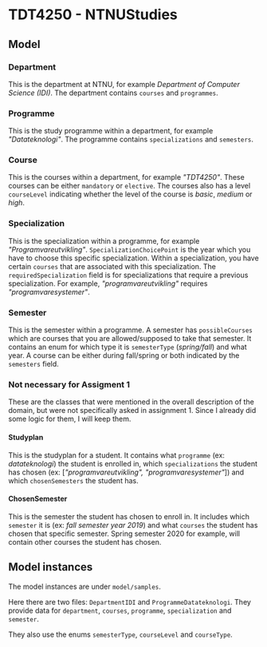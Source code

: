 # TDT4250 - NTNUStudies

## Model

### Department

This is the department at NTNU, for example _Department of Computer Science (IDI)_. The department contains `courses` and `programmes`.

### Programme

This is the study programme within a department, for example _"Datateknologi"_. The programme contains `specializations` and `semesters`.

### Course

This is the courses within a department, for example _"TDT4250"_. These courses can be either `mandatory` or `elective`. The courses also has a level `courseLevel` indicating whether the level of the course is _basic_, _medium_ or _high_.

### Specialization

This is the specialization within a programme, for example _"Programvareutvikling"_. `SpecializationChoicePoint` is the year which you have to choose this specific specialization. Within a specialization, you have certain `courses` that are associated with this specialization. The `requiredSpecialization` field is for specializations that require a previous specialization. For example, _"programvareutvikling"_ requires _"programvaresystemer"_.

### Semester

This is the semester within a programme. A semester has `possibleCourses` which are courses that you are allowed/supposed to take that semester. It contains an enum for which type it is `semesterType` (_spring/fall_) and what year. A course can be either during fall/spring or both indicated by the `semesters` field.

### Not necessary for Assigment 1

These are the classes that were mentioned in the overall description of the domain, but were not specifically asked in assignment 1. Since I already did some logic for them, I will keep them.

#### Studyplan

This is the studyplan for a student. It contains what `programme` (ex: _datateknologi_) the student is enrolled in, which `specializations` the student has chosen (ex: [*"programvareutvikling", "programvaresystemer"*]) and which `chosenSemesters` the student has.

#### ChosenSemester

This is the semester the student has chosen to enroll in. It includes which `semester` it is (ex: _fall semester year 2019_) and what `courses` the student has chosen that specific semester. Spring semester 2020 for example, will contain other courses the student has chosen.

## Model instances

The model instances are under `model/samples`.

Here there are two files: `DepartmentIDI` and `ProgrammeDatateknologi`. They provide data for `department`, `courses`, `programme`, `specialization` and `semester`.

They also use the enums `semesterType`, `courseLevel` and `courseType`.
